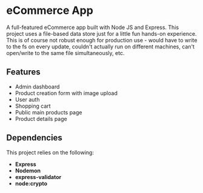 # eCommerce App

A full-featured eCommerce app built with Node JS and Express. This project uses a file-based data store just for a little fun hands-on experience. This is of course not robust enough for production use - would have to write to the fs on every update, couldn't actually run on different machines, can't open/write to the same file simultaneously, etc.

## Features

- Admin dashboard
- Product creation form with image upload
- User auth
- Shopping cart
- Public main products page
- Product details page

## Dependencies

This project relies on the following:

- **Express**
- **Nodemon**
- **express-validator**
- **node:crypto**